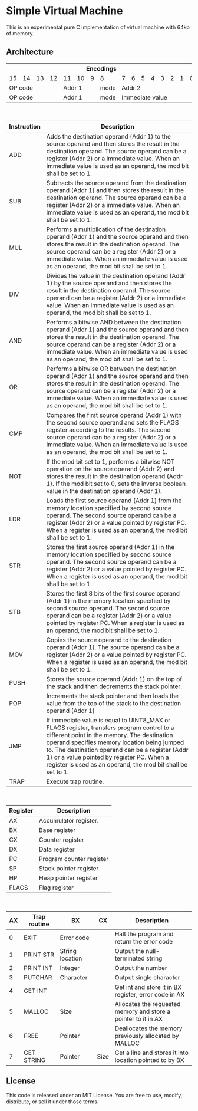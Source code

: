 # Simple Virtual Machine

This is an experimental pure C implementation of virtual machine with 64kb of memory.

## Architecture

<table>
	<tr> 
		<th colspan="16"> Encodings </th>
	</tr>
	<tr>
		<td> 15 </td>
		<td> 14 </td>
		<td> 13 </td>
		<td> 12 </td>
		<td> 11 </td>
		<td> 10 </td>
		<td> 9 </td>
		<td> 8 </td>
		<td> 7 </td>
		<td> 6 </td>
		<td> 5 </td>
		<td> 4 </td>
		<td> 3 </td>
		<td> 2 </td>
		<td> 1 </td>
		<td> 0 </td>
	</tr>
	<tr>
		<td colspan="4"> OP code </td>
		<td colspan="3"> Addr 1 </td>
		<td> mode </td>
		<td colspan="3"> Addr 2 </td>
		<td colspan="5"> </td>
	</tr>
	<tr>
		<td colspan="4"> OP code </td>
		<td colspan="3"> Addr 1 </td>
		<td> mode </td>
		<td colspan="8"> Immediate value </td>
	</tr>
</table>
<br>

Instruction | Description
------------|------------
ADD         | Adds the destination operand (Addr 1) to the source operand and then stores the result in the destination operand. The source operand can be a register (Addr 2) or a immediate value. When an immediate value is used as an operand, the mod bit shall be set to 1.
SUB         | Subtracts the source operand from the destination operand (Addr 1) and then stores the result in the destination operand. The source operand can be a register (Addr 2) or a immediate value. When an immediate value is used as an operand, the mod bit shall be set to 1.
MUL         | Performs a multiplication of the destination operand (Addr 1) and the source operand and then stores the result in the destination operand. The source operand can be a register (Addr 2) or a immediate value. When an immediate value is used as an operand, the mod bit shall be set to 1.
DIV         | Divides the value in the destination operand (Addr 1) by the source operand and then stores the result in the destination operand. The source operand can be a register (Addr 2) or a immediate value. When an immediate value is used as an operand, the mod bit shall be set to 1.
AND         | Performs a bitwise AND between the destination operand (Addr 1) and the source operand and then stores the result in the destination operand. The source operand can be a register (Addr 2) or a immediate value. When an immediate value is used as an operand, the mod bit shall be set to 1.
OR          | Performs a bitwise OR between the destination operand (Addr 1) and the source operand and then stores the result in the destination operand. The source operand can be a register (Addr 2) or a immediate value. When an immediate value is used as an operand, the mod bit shall be set to 1.
CMP         | Compares the first source operand (Addr 1) with the second source operand and sets the FLAGS register according to the results. The second source operand can be a register (Addr 2) or a immediate value. When an immediate value is used as an operand, the mod bit shall be set to 1.
NOT         | If the mod bit set to 1, performs a bitwise NOT operation on the source operand (Addr 2) and stores the result in the destination operand (Addr 1). If the mod bit set to 0, sets the inverse boolean value in the destination operand (Addr 1).
LDR         | Loads the first source operand (Addr 1) from the memory location specified by second source operand. The second source operand can be a register (Addr 2) or a value pointed by register PC. When a register is used as an operand, the mod bit shall be set to 1. 
STR         | Stores the first source operand (Addr 1) in the memory location specified by second source operand. The second source operand can be a register (Addr 2) or a value pointed by register PC. When a register is used as an operand, the mod bit shall be set to 1. 
STB         | Stores the first 8 bits of the first source operand (Addr 1) in the memory location specified by second source operand. The second source operand can be a register (Addr 2) or a value pointed by register PC. When a register is used as an operand, the mod bit shall be set to 1. 
MOV         | Copies the source operand to the destination operand (Addr 1). The source operand can be a register (Addr 2) or a value pointed by register PC. When a register is used as an operand, the mod bit shall be set to 1. 
PUSH        | Stores the source operand (Addr 1) on the top of the stack and then decrements the stack pointer.
POP         | Increments the stack pointer and then loads the value from the top of the stack to the destination operand (Addr 1)
JMP         | If immediate value is equal to UINT8_MAX or FLAGS register, transfers program control to a different point in the memory. The destination operand specifies memory location being jumped to. The destination operand can be a register (Addr 1) or a value pointed by register PC. When a register is used as an operand, the mod bit shall be set to 1. 
TRAP        | Execute trap routine.
<br>

 Register | Description
----------|------------
AX        | Accumulator register.
BX        | Base register
CX        | Counter register
DX        | Data register
PC        | Program counter register
SP        | Stack pointer register
HP        | Heap pointer register
FLAGS     | Flag register
<br>

AX | Trap routine | BX              | CX   | Description
---|--------------|-----------------|------|------------
0  | EXIT         | Error code      |      | Halt the program and return the error code
1  | PRINT STR    | String location |      | Output the null-terminated string  
2  | PRINT INT    | Integer         |      | Output the number
3  | PUTCHAR      | Character       |      | Output single character
4  | GET INT      |                 |      | Get int and store it in BX register, error code in AX
5  | MALLOC       | Size            |      | Allocates the requested memory and store a pointer to it in AX
6  | FREE         | Pointer         |      | Deallocates the memory previously allocated by MALLOC
7  | GET STRING   | Pointer         | Size | Get a line and stores it into location pointed to by BX

## License
This code is released under an MIT License. You are free to use, modify, distribute, or sell it under those terms.
